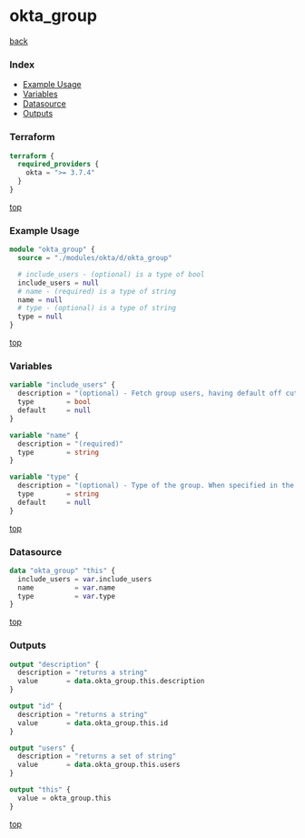 # okta_group

[back](../okta.md)

### Index

- [Example Usage](#example-usage)
- [Variables](#variables)
- [Datasource](#datasource)
- [Outputs](#outputs)

### Terraform

```terraform
terraform {
  required_providers {
    okta = ">= 3.7.4"
  }
}
```

[top](#index)

### Example Usage

```terraform
module "okta_group" {
  source = "./modules/okta/d/okta_group"

  # include_users - (optional) is a type of bool
  include_users = null
  # name - (required) is a type of string
  name = null
  # type - (optional) is a type of string
  type = null
}
```

[top](#index)

### Variables

```terraform
variable "include_users" {
  description = "(optional) - Fetch group users, having default off cuts down on API calls."
  type        = bool
  default     = null
}

variable "name" {
  description = "(required)"
  type        = string
}

variable "type" {
  description = "(optional) - Type of the group. When specified in the terraform resource, will act as a filter when searching for the group"
  type        = string
  default     = null
}
```

[top](#index)

### Datasource

```terraform
data "okta_group" "this" {
  include_users = var.include_users
  name          = var.name
  type          = var.type
}
```

[top](#index)

### Outputs

```terraform
output "description" {
  description = "returns a string"
  value       = data.okta_group.this.description
}

output "id" {
  description = "returns a string"
  value       = data.okta_group.this.id
}

output "users" {
  description = "returns a set of string"
  value       = data.okta_group.this.users
}

output "this" {
  value = okta_group.this
}
```

[top](#index)